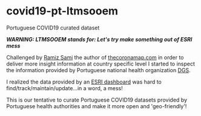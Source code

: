 # covid19-pt-ltmsooem
Portuguese COVID19 curated dataset

***WARNING: LTMSOOEM stands for: Let's try make something out of ESRI mess***

Challenged by [Ramiz Sami](https://www.linkedin.com/in/ramizsami/) the author of [thecoronamap.com](www.thecoronamap.com) in order to deliver more insight information at country specific level I started to inspect the information provided by Portuguese national health organization [DGS](https://www.dgs.pt).

I realized the data provided by an [ESRI dashboard](https://covid19.min-saude.pt/ponto-de-situacao-atual-em-portugal/) was hard to find/track/maintain/update...in a word, a mess!

This is our tentative to curate Portuguese COVID19 datasets provided by Portuguese health authorities and make it more open and 'geo-friendly'!
